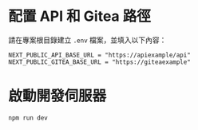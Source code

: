 # 配置 API 和 Gitea 路徑

請在專案根目錄建立 `.env` 檔案，並填入以下內容：

```env
NEXT_PUBLIC_API_BASE_URL = "https://apiexample/api"
NEXT_PUBLIC_GITEA_BASE_URL = "https://giteaexample"
```

# 啟動開發伺服器

```bash
npm run dev
```
